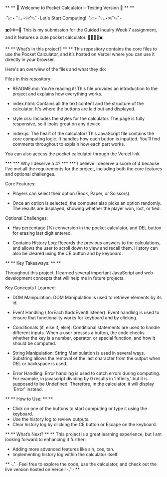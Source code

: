 ** ** 📱 Welcome to Pocket Calculator – Testing Version 📱 ** **

⋅˚📈⋆ ˚💡｡⋆୨୧˚✎˚ ⋅ Let's Start Computing! ⋅˚📈⋆ ˚💡｡⋆୨୧˚✎˚ ⋅

✖️➗➕➖🟰 This is my submission for the Guided Inquiry Week 7 assignment, and it features a cute pocket calculator. 🟰➖➕➗✖️

** ** What’s in this project? ** **
This repository contains the core files to use the Pocket Calculator, and it’s hosted on Vercel where you can use it directly in your browser. 

Here's an overview of the files and what they do:

Files in this repository:
- README.md: You’re reading it! This file provides an introduction to the project and explains how everything works.

- index.html: Contains all the text content and the structure of the calculator. It's where the buttons are laid out and displayed.

- style.css: Includes the styles for the calculator. The page is fully responsive, so it looks great on any device.

- index.js: The heart of the calculator! This JavaScript file contains the core computing logic. It handles how each button is inputted. You’ll find comments throughout to explain how each part works.


You can also access the pocket calculator through the Vercel link.


*** *** Why I deserve a 4? *** ***
I believe I deserve a score of 4 because I’ve met all the requirements for the project, including both the core features and optional challenges.

Core Features:
- Players can select their option (Rock, Paper, or Scissors).

- Once an option is selected, the computer also picks an option randomly. The results are displayed, showing whether the player won, lost, or tied.

Optional Challenges:
- Has percentage (%) conversion in the pocket calculator, and DEL button for erasing last digit entered.

- Contains History Log: Records the previous answers to the calculations, and allows the user to scroll down to view and recall them. History can also be cleared using the CE button and by keyboard.


** ** Key Takeaways: ** **

Throughout this project, I learned several important JavaScript and web development concepts that will help me in future projects.

Key Concepts I Learned:
- DOM Manipulation:
DOM Manipulation is used to retrieve elements by its id.

- Event Handling (.forEach &addEventListener):
Event handling is used to ensure that functionality works for keyboard and by clicking.

- Conditionals (if, else if, else):
Conditional statements are used to handle different inputs. When a user presses a button, the code checks whether the key is a number, operator, or special function, and how it should be computed.

- String Manipulation:
String Manipulation is used in several ways. Substring allows the removal of the last character from the output when DEL or backspace is used.

- Error Handling:
Error handling is used to catch errors during computing. For example, in javascript dividing by 0 results in 'Infinity,' but it is supposed to be Undefined. Therefore, in the calculator, it will display 'Error' instead.


** ** How to Use: ** **
- Click on one of the buttons to start computing or type it using the keyboard.
- Use the history log to review outputs.
- Clear history log by clicking the CE button or Escape on the keyboard.


** ** What’s Next? ** **
This project is a great learning experience, but I am looking forward to enhancing it further:
- Adding more advanced features like sin, cos, tan.
- Implementing history log within the calculator itself.


** ‧₊˚ ⋅ Feel free to explore the code, use the calculator, and check out the live version hosted on Vercel! ‧₊˚ ⋅ **
